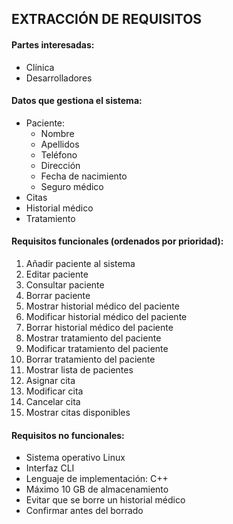 ## EXTRACCIÓN DE REQUISITOS
#### Partes interesadas:

  - Clínica
  - Desarrolladores
  
#### Datos que gestiona el sistema:
  - Paciente:
    * Nombre
    * Apellidos
    * Teléfono
    * Dirección
    * Fecha de nacimiento
    * Seguro médico
   - Citas
   - Historial médico
   - Tratamiento

#### Requisitos funcionales (ordenados por prioridad):
 1. Añadir paciente al sistema
 2. Editar paciente 
 3. Consultar paciente
 4. Borrar paciente
 5. Mostrar historial médico del paciente
 6. Modificar historial médico del paciente
 7. Borrar historial médico del paciente
 8. Mostrar tratamiento del paciente
 9. Modificar tratamiento del paciente
 10. Borrar tratamiento del paciente
 11. Mostrar lista de pacientes
 12. Asignar cita
 13. Modificar cita
 14. Cancelar cita
 15. Mostrar citas disponibles
 
 #### Requisitos no funcionales:
- Sistema operativo Linux
- Interfaz CLI
- Lenguaje de implementación: C++
- Máximo 10 GB de almacenamiento
- Evitar que se borre un historial médico
- Confirmar antes del borrado
